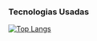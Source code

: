 ### Tecnologias Usadas 

[![Top Langs](https://github-readme-stats.vercel.app/api/top-langs/?username=nandonweb&layout=compact&theme=dark)](https://github.com/anuraghazra/github-readme-stats)
